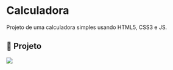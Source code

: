 # Calculadora

Projeto de uma calculadora simples usando HTML5, CSS3 e JS.

## 📝 Projeto

<img src="https://i.postimg.cc/1tjC7ZGJ/Captura-de-tela-2021-09-09-181605.jpg"/>

